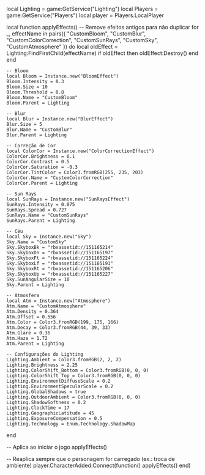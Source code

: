 local Lighting = game:GetService("Lighting")
local Players = game:GetService("Players")
local player = Players.LocalPlayer

local function applyEffects()
    -- Remove efeitos antigos para não duplicar
    for _, effectName in pairs({
        "CustomBloom",
        "CustomBlur",
        "CustomColorCorrection",
        "CustomSunRays",
        "CustomSky",
        "CustomAtmosphere"
    }) do
        local oldEffect = Lighting:FindFirstChild(effectName)
        if oldEffect then
            oldEffect:Destroy()
        end
    end

    -- Bloom
    local Bloom = Instance.new("BloomEffect")
    Bloom.Intensity = 0.3
    Bloom.Size = 10
    Bloom.Threshold = 0.8
    Bloom.Name = "CustomBloom"
    Bloom.Parent = Lighting

    -- Blur
    local Blur = Instance.new("BlurEffect")
    Blur.Size = 5
    Blur.Name = "CustomBlur"
    Blur.Parent = Lighting

    -- Correção de Cor
    local ColorCor = Instance.new("ColorCorrectionEffect")
    ColorCor.Brightness = 0.1
    ColorCor.Contrast = 0.5
    ColorCor.Saturation = -0.3
    ColorCor.TintColor = Color3.fromRGB(255, 235, 203)
    ColorCor.Name = "CustomColorCorrection"
    ColorCor.Parent = Lighting

    -- Sun Rays
    local SunRays = Instance.new("SunRaysEffect")
    SunRays.Intensity = 0.075
    SunRays.Spread = 0.727
    SunRays.Name = "CustomSunRays"
    SunRays.Parent = Lighting

    -- Céu
    local Sky = Instance.new("Sky")
    Sky.Name = "CustomSky"
    Sky.SkyboxBk = "rbxassetid://151165214"
    Sky.SkyboxDn = "rbxassetid://151165197"
    Sky.SkyboxFt = "rbxassetid://151165224"
    Sky.SkyboxLf = "rbxassetid://151165191"
    Sky.SkyboxRt = "rbxassetid://151165206"
    Sky.SkyboxUp = "rbxassetid://151165227"
    Sky.SunAngularSize = 10
    Sky.Parent = Lighting

    -- Atmosfera
    local Atm = Instance.new("Atmosphere")
    Atm.Name = "CustomAtmosphere"
    Atm.Density = 0.364
    Atm.Offset = 0.556
    Atm.Color = Color3.fromRGB(199, 175, 166)
    Atm.Decay = Color3.fromRGB(44, 39, 33)
    Atm.Glare = 0.36
    Atm.Haze = 1.72
    Atm.Parent = Lighting

    -- Configurações do Lighting
    Lighting.Ambient = Color3.fromRGB(2, 2, 2)
    Lighting.Brightness = 2.25
    Lighting.ColorShift_Bottom = Color3.fromRGB(0, 0, 0)
    Lighting.ColorShift_Top = Color3.fromRGB(0, 0, 0)
    Lighting.EnvironmentDiffuseScale = 0.2
    Lighting.EnvironmentSpecularScale = 0.2
    Lighting.GlobalShadows = true
    Lighting.OutdoorAmbient = Color3.fromRGB(0, 0, 0)
    Lighting.ShadowSoftness = 0.2
    Lighting.ClockTime = 17
    Lighting.GeographicLatitude = 45
    Lighting.ExposureCompensation = 0.5
    Lighting.Technology = Enum.Technology.ShadowMap
end

-- Aplica ao iniciar o jogo
applyEffects()

-- Reaplica sempre que o personagem for carregado (ex.: troca de ambiente)
player.CharacterAdded:Connect(function()
    applyEffects()
end)
